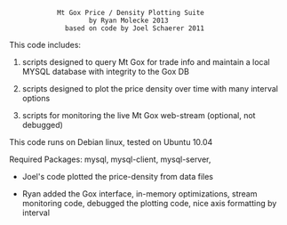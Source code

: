 $$$$$$$$$$$$$$$$$$$$$$$$$$$$$$$$$$$$$$$$$$$$$$$$$$$$$$$$$$$$$$$$

                Mt Gox Price / Density Plotting Suite
                        by Ryan Molecke 2013
                  based on code by Joel Schaerer 2011

  This code includes:

  1) scripts designed to query Mt Gox for trade info and maintain
     a local MYSQL database with integrity to the Gox DB

  2) scripts designed to plot the price density over time with many
     interval options

  3) scripts for monitoring the live Mt Gox web-stream (optional, not debugged)

  This code runs on Debian linux, tested on Ubuntu 10.04 

  Required Packages:
   mysql, mysql-client, mysql-server, 
  

  - Joel's code plotted the price-density from data files

  - Ryan added the Gox interface, in-memory optimizations, stream 
  monitoring code, debugged the plotting code, nice axis formatting by interval

  
$$$$$$$$$$$$$$$$$$$$$$$$$$$$$$$$$$$$$$$$$$$$$$$$$$$$$$$$$$$$$$$$
